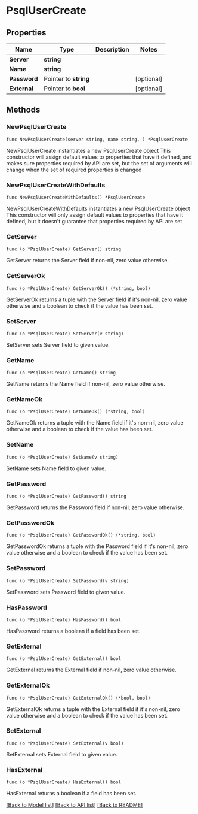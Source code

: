 # PsqlUserCreate

## Properties

Name | Type | Description | Notes
------------ | ------------- | ------------- | -------------
**Server** | **string** |  | 
**Name** | **string** |  | 
**Password** | Pointer to **string** |  | [optional] 
**External** | Pointer to **bool** |  | [optional] 

## Methods

### NewPsqlUserCreate

`func NewPsqlUserCreate(server string, name string, ) *PsqlUserCreate`

NewPsqlUserCreate instantiates a new PsqlUserCreate object
This constructor will assign default values to properties that have it defined,
and makes sure properties required by API are set, but the set of arguments
will change when the set of required properties is changed

### NewPsqlUserCreateWithDefaults

`func NewPsqlUserCreateWithDefaults() *PsqlUserCreate`

NewPsqlUserCreateWithDefaults instantiates a new PsqlUserCreate object
This constructor will only assign default values to properties that have it defined,
but it doesn't guarantee that properties required by API are set

### GetServer

`func (o *PsqlUserCreate) GetServer() string`

GetServer returns the Server field if non-nil, zero value otherwise.

### GetServerOk

`func (o *PsqlUserCreate) GetServerOk() (*string, bool)`

GetServerOk returns a tuple with the Server field if it's non-nil, zero value otherwise
and a boolean to check if the value has been set.

### SetServer

`func (o *PsqlUserCreate) SetServer(v string)`

SetServer sets Server field to given value.


### GetName

`func (o *PsqlUserCreate) GetName() string`

GetName returns the Name field if non-nil, zero value otherwise.

### GetNameOk

`func (o *PsqlUserCreate) GetNameOk() (*string, bool)`

GetNameOk returns a tuple with the Name field if it's non-nil, zero value otherwise
and a boolean to check if the value has been set.

### SetName

`func (o *PsqlUserCreate) SetName(v string)`

SetName sets Name field to given value.


### GetPassword

`func (o *PsqlUserCreate) GetPassword() string`

GetPassword returns the Password field if non-nil, zero value otherwise.

### GetPasswordOk

`func (o *PsqlUserCreate) GetPasswordOk() (*string, bool)`

GetPasswordOk returns a tuple with the Password field if it's non-nil, zero value otherwise
and a boolean to check if the value has been set.

### SetPassword

`func (o *PsqlUserCreate) SetPassword(v string)`

SetPassword sets Password field to given value.

### HasPassword

`func (o *PsqlUserCreate) HasPassword() bool`

HasPassword returns a boolean if a field has been set.

### GetExternal

`func (o *PsqlUserCreate) GetExternal() bool`

GetExternal returns the External field if non-nil, zero value otherwise.

### GetExternalOk

`func (o *PsqlUserCreate) GetExternalOk() (*bool, bool)`

GetExternalOk returns a tuple with the External field if it's non-nil, zero value otherwise
and a boolean to check if the value has been set.

### SetExternal

`func (o *PsqlUserCreate) SetExternal(v bool)`

SetExternal sets External field to given value.

### HasExternal

`func (o *PsqlUserCreate) HasExternal() bool`

HasExternal returns a boolean if a field has been set.


[[Back to Model list]](../README.md#documentation-for-models) [[Back to API list]](../README.md#documentation-for-api-endpoints) [[Back to README]](../README.md)


